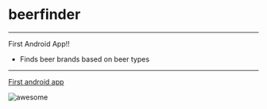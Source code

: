 # beerfinder

---
First Android App!!
- Finds beer brands based on beer types

---


[First android app](screenshots/carlos_renoj_android_1_ss_1.png)




<img  src="https://cdn.jsdelivr.net/gh/carlitosspot/beerfinder/screenshots/carlos_renoj_android_1_ss_1.PNG" alt="awesome">

